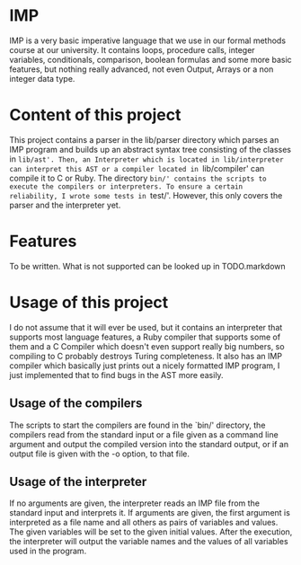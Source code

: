 IMP
===
IMP is a very basic imperative language that we use in our formal methods course at our university. It contains loops, procedure calls, integer variables, conditionals, comparison, boolean formulas and some more basic features, but nothing really advanced, not even Output, Arrays or a non integer data type.

Content of this project
================
This project contains a parser in the lib/parser directory which parses an IMP program and builds up an abstract syntax tree consisting of the classes in `lib/ast'. Then, an Interpreter which is located in lib/interpreter can interpret this AST or a compiler located in `lib/compiler' can compile it to C or Ruby. The directory `bin/' contains the scripts to execute the compilers or interpreters. To ensure a certain reliability, I wrote some tests in `test/'. However, this only covers the parser and the interpreter yet.

Features
======
To be written. What is not supported can be looked up in TODO.markdown

Usage of this project
===============
I do not assume that it will ever be used, but it contains an interpreter that supports most language features, a Ruby compiler that supports some of them and a C Compiler which doesn't even support really big numbers, so compiling to C probably destroys Turing completeness. It also has an IMP compiler which basically just prints out a nicely formatted IMP program, I just implemented that to find bugs in the AST more easily.

Usage of the compilers
----------------------
The scripts to start the compilers are found in the `bin/' directory, the compilers read from the standard input or a file given as a command line argument and output the compiled version into the standard output, or if an output file is given with the -o option, to that file.

Usage of the interpreter
------------------------
If no arguments are given, the interpreter reads an IMP file from the standard input and interprets it. If arguments are given, the first argument is interpreted as a file name and all others as pairs of variables and values. The given variables will be set to the given initial values. After the execution, the interpreter will output the variable names and the values of all variables used in the program.
